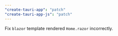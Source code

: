 ```yaml
---
"create-tauri-app": "patch"
"create-tauri-app-js": "patch"
---
```


Fix `blazor` template rendered `Home.razor` incorrectly.